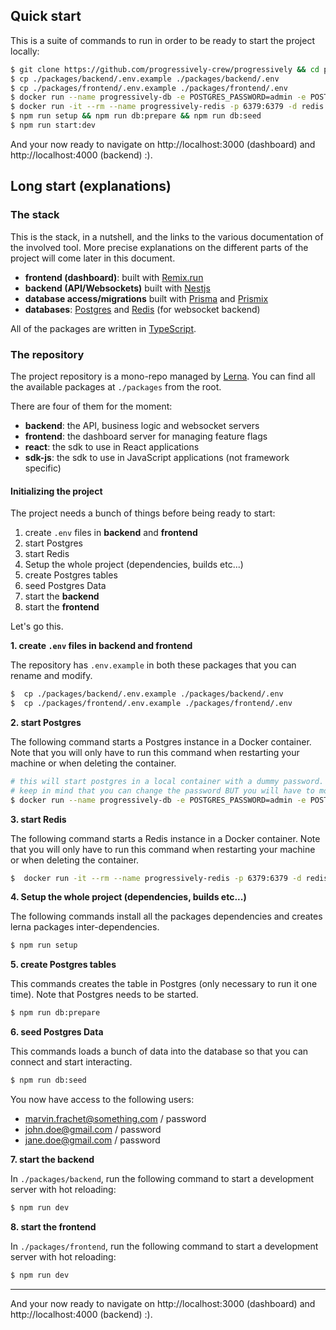 ## Quick start

This is a suite of commands to run in order to be ready to start the project locally:

```sh
$ git clone https://github.com/progressively-crew/progressively && cd progressively
$ cp ./packages/backend/.env.example ./packages/backend/.env
$ cp ./packages/frontend/.env.example ./packages/frontend/.env
$ docker run --name progressively-db -e POSTGRES_PASSWORD=admin -e POSTGRES_USER=admin -e POSTGRES_DB=progressively -p 5432:5432 -d postgres
$ docker run -it --rm --name progressively-redis -p 6379:6379 -d redis
$ npm run setup && npm run db:prepare && npm run db:seed
$ npm run start:dev
```

And your now ready to navigate on http://localhost:3000 (dashboard) and http://localhost:4000 (backend) :).

## Long start (explanations)

### The stack

This is the stack, in a nutshell, and the links to the various documentation of the involved tool. More precise explanations on the different parts of the project will come later in this document.

- **frontend (dashboard)**: built with [Remix.run](https://remix.run/)
- **backend (API/Websockets)** built with [Nestjs](https://nestjs.com/)
- **database access/migrations** built with [Prisma](https://www.prisma.io/) and [Prismix](https://github.com/jamiepine/prismix)
- **databases**: [Postgres](https://www.postgresql.org/) and [Redis](https://redis.io/) (for websocket backend)

All of the packages are written in [TypeScript](https://www.typescriptlang.org/).

### The repository

The project repository is a mono-repo managed by [Lerna](https://lerna.js.org/). You can find all the available packages at `./packages` from the root.

There are four of them for the moment:

- **backend**: the API, business logic and websocket servers
- **frontend**: the dashboard server for managing feature flags
- **react**: the sdk to use in React applications
- **sdk-js**: the sdk to use in JavaScript applications (not framework specific)

#### Initializing the project

The project needs a bunch of things before being ready to start:

1. create `.env` files in **backend** and **frontend**
2. start Postgres
3. start Redis
4. Setup the whole project (dependencies, builds etc...)
5. create Postgres tables
6. seed Postgres Data
7. start the **backend**
8. start the **frontend**

Let's go this.

**1. create `.env` files in backend and frontend**

The repository has `.env.example` in both these packages that you can rename and modify.

```sh
$  cp ./packages/backend/.env.example ./packages/backend/.env
$  cp ./packages/frontend/.env.example ./packages/frontend/.env
```

**2. start Postgres**

The following command starts a Postgres instance in a Docker container. Note that you will only have to run this command when restarting your machine or when deleting the container.

```sh
# this will start postgres in a local container with a dummy password.
# keep in mind that you can change the password BUT you will have to modify
$ docker run --name progressively-db -e POSTGRES_PASSWORD=admin -e POSTGRES_USER=admin -e POSTGRES_DB=progressively -p 5432:5432 -d postgres
```

**3. start Redis**

The following command starts a Redis instance in a Docker container. Note that you will only have to run this command when restarting your machine or when deleting the container.

```sh
$  docker run -it --rm --name progressively-redis -p 6379:6379 -d redis
```

**4. Setup the whole project (dependencies, builds etc...)**

The following commands install all the packages dependencies and creates lerna packages inter-dependencies.

```sh
$ npm run setup
```

**5. create Postgres tables**

This commands creates the table in Postgres (only necessary to run it one time). Note that Postgres needs to be started.

```sh
$ npm run db:prepare
```

**6. seed Postgres Data**

This commands loads a bunch of data into the database so that you can connect and start interacting.

```sh
$ npm run db:seed
```

You now have access to the following users:

- marvin.frachet@something.com / password
- john.doe@gmail.com / password
- jane.doe@gmail.com / password

**7. start the backend**

In `./packages/backend`, run the following command to start a development server with hot reloading:

```sh
$ npm run dev
```

**8. start the frontend**

In `./packages/frontend`, run the following command to start a development server with hot reloading:

```sh
$ npm run dev
```

---

And your now ready to navigate on http://localhost:3000 (dashboard) and http://localhost:4000 (backend) :).
